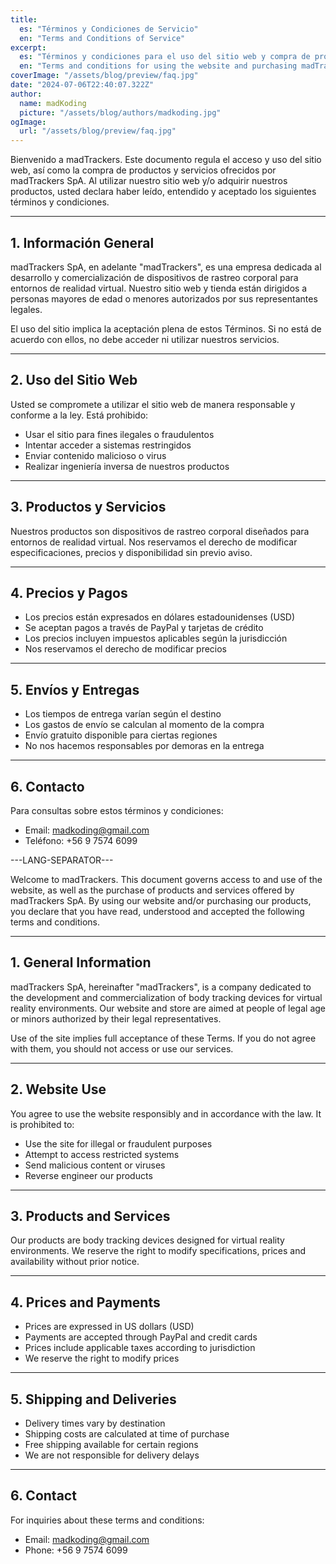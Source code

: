 ```yaml
---
title:
  es: "Términos y Condiciones de Servicio"
  en: "Terms and Conditions of Service"
excerpt:
  es: "Términos y condiciones para el uso del sitio web y compra de productos madTrackers."
  en: "Terms and conditions for using the website and purchasing madTrackers products."
coverImage: "/assets/blog/preview/faq.jpg"
date: "2024-07-06T22:40:07.322Z"
author:
  name: madKoding
  picture: "/assets/blog/authors/madkoding.jpg"
ogImage:
  url: "/assets/blog/preview/faq.jpg"
---
```


Bienvenido a madTrackers. Este documento regula el acceso y uso del sitio web, así como la compra de productos y servicios ofrecidos por madTrackers SpA. Al utilizar nuestro sitio web y/o adquirir nuestros productos, usted declara haber leído, entendido y aceptado los siguientes términos y condiciones.

---

## 1. Información General

madTrackers SpA, en adelante "madTrackers", es una empresa dedicada al desarrollo y comercialización de dispositivos de rastreo corporal para entornos de realidad virtual. Nuestro sitio web y tienda están dirigidos a personas mayores de edad o menores autorizados por sus representantes legales.

El uso del sitio implica la aceptación plena de estos Términos. Si no está de acuerdo con ellos, no debe acceder ni utilizar nuestros servicios.

---

## 2. Uso del Sitio Web

Usted se compromete a utilizar el sitio web de manera responsable y conforme a la ley. Está prohibido:

- Usar el sitio para fines ilegales o fraudulentos
- Intentar acceder a sistemas restringidos
- Enviar contenido malicioso o virus
- Realizar ingeniería inversa de nuestros productos

---

## 3. Productos y Servicios

Nuestros productos son dispositivos de rastreo corporal diseñados para entornos de realidad virtual. Nos reservamos el derecho de modificar especificaciones, precios y disponibilidad sin previo aviso.

---

## 4. Precios y Pagos

- Los precios están expresados en dólares estadounidenses (USD)
- Se aceptan pagos a través de PayPal y tarjetas de crédito
- Los precios incluyen impuestos aplicables según la jurisdicción
- Nos reservamos el derecho de modificar precios

---

## 5. Envíos y Entregas

- Los tiempos de entrega varían según el destino
- Los gastos de envío se calculan al momento de la compra
- Envío gratuito disponible para ciertas regiones
- No nos hacemos responsables por demoras en la entrega

---

## 6. Contacto

Para consultas sobre estos términos y condiciones:
- Email: madkoding@gmail.com
- Teléfono: +56 9 7574 6099

---LANG-SEPARATOR---

Welcome to madTrackers. This document governs access to and use of the website, as well as the purchase of products and services offered by madTrackers SpA. By using our website and/or purchasing our products, you declare that you have read, understood and accepted the following terms and conditions.

---

## 1. General Information

madTrackers SpA, hereinafter "madTrackers", is a company dedicated to the development and commercialization of body tracking devices for virtual reality environments. Our website and store are aimed at people of legal age or minors authorized by their legal representatives.

Use of the site implies full acceptance of these Terms. If you do not agree with them, you should not access or use our services.

---

## 2. Website Use

You agree to use the website responsibly and in accordance with the law. It is prohibited to:

- Use the site for illegal or fraudulent purposes
- Attempt to access restricted systems
- Send malicious content or viruses
- Reverse engineer our products

---

## 3. Products and Services

Our products are body tracking devices designed for virtual reality environments. We reserve the right to modify specifications, prices and availability without prior notice.

---

## 4. Prices and Payments

- Prices are expressed in US dollars (USD)
- Payments are accepted through PayPal and credit cards
- Prices include applicable taxes according to jurisdiction
- We reserve the right to modify prices

---

## 5. Shipping and Deliveries

- Delivery times vary by destination
- Shipping costs are calculated at time of purchase
- Free shipping available for certain regions
- We are not responsible for delivery delays

---

## 6. Contact

For inquiries about these terms and conditions:
- Email: madkoding@gmail.com
- Phone: +56 9 7574 6099
